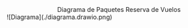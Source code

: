 <div align="justify">

<div align="center">Diagrama de Paquetes Reserva de Vuelos</div>
![Diagrama](./diagrama.drawio.png)

</div>